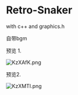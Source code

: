 # Retro-Snaker
with c++ and  graphics.h  

自带bgm

预览 1.

![KzXAfK.png](https://s2.ax1x.com/2019/11/05/KzXAfK.png)

预览2.

![KzXMTI.png](https://s2.ax1x.com/2019/11/05/KzXMTI.png)